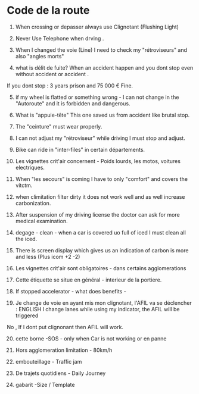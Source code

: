 # Code de la route 

1. When crossing or depasser always use Clignotant (Flushing Light) 

2. Never Use Telephone when drving .

3. When I changed the voie (Line) I need to check my "rétroviseurs" and also "angles morts"

4. what is délit de fuite? When an accident happen and you dont stop even without accident or accident .

If you dont stop :  3 years prison and 75 000 € Fine.

5. if my wheel is flatted or something wrong - I can not change in the "Autoroute" and it is forbidden and dangerous.

6. What is "appuie-tête" This one saved us from accident like brutal stop.

7. The "ceinture" must wear properly.

8. I can not adjust my "rétroviseur" while driving I must stop and adjust.

9. Bike can ride in "inter-files" in certain départements. 

10. Les vignettes crit'air concernent - Poids lourds, les motos, voitures electriques.

11. When "les secours" is coming I have to only "comfort" and covers  the vitctm.

12. when climitation filter dirty it does not work well and as well increase carbonization.

13. After suspension of my driving license the doctor can ask for more medical examination.

14. degage - clean - when a car is covered uo full of iced I must clean all the iced.

15. There is screen display which gives us an indication of carbon is more and less (Plus icom +2 -2)

16. Les vignettes crit'air sont obligatoires - dans certains agglomerations

17. Cette étiquette se situe en général - interieur de la portiere. 

18. If stopped accelerator - what does benefits  - 

19. Je change de voie en ayant mis mon clignotant, l'AFIL va se déclencher :
ENGLISH
I change lanes while using my indicator, the AFIL will be triggered

 No , If I dont put clignonant then AFIL will work.


 20. cette borne -SOS - only when Car is not working or en panne 

 21. Hors agglomeration limitation - 80km/h 

 22.  embouteillage - Traffic jam 


23. De trajets quotidiens - Daily Journey 

24. gabarit -Size / Template 



